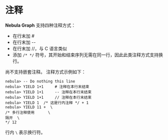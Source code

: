 # 注释

**Nebula Graph** 支持四种注释方式：

* 在行末加 #
* 在行末加 --
* 在行末加 //，与 C 语言类似
* 添加 `/* */` 符号，其开始和结束序列无需在同一行，因此此类注释方式支持换行。

尚不支持嵌套注释。
注释方式示例如下：

```ngql
nebula> -- Do nothing this line
nebula> YIELD 1+1     # 注释在本行末结束
nebula> YIELD 1+1     -- 注释在本行末结束
nebula> YIELD 1+1     // 注释在本行末结束
nebula> YIELD 1  /* 这是行内注释 */ + 1
nebula> YIELD 11 +  \  
/* 多行注释使用      \
隔开  \
*/ 12
```

行内 `\` 表示换行符。
